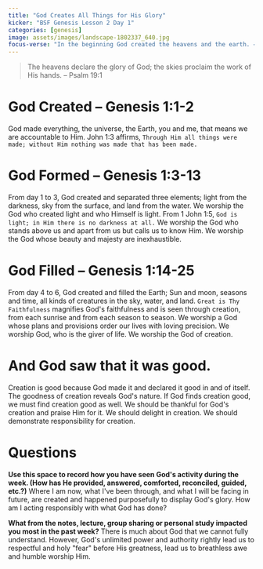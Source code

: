 ```yaml
---
title: "God Creates All Things for His Glory"
kicker: "BSF Genesis Lesson 2 Day 1"
categories: [genesis]
image: assets/images/landscape-1802337_640.jpg
focus-verse: "In the beginning God created the heavens and the earth. – Genesis 1:1"
---
```


> The heavens declare the glory of God; the skies proclaim the work of His hands. – Psalm 19:1

# God Created – Genesis 1:1-2
God made everything, the universe, the Earth, you and me, that means we are accountable to Him. John 1:3 affirms, `Through Him all things were made; without Him nothing was made that has been made.`

# God Formed – Genesis 1:3-13
From day 1 to 3, God created and separated three elements; light from the darkness, sky from the surface, and land from the water. We worship the God who created light and who Himself is light. From 1 John 1:5, `God is light; in Him there is no darkness at all.` We worship the God who stands above us and apart from us but calls us to know Him. We worship the God whose beauty and majesty are inexhaustible. 

# God Filled – Genesis 1:14-25
From day 4 to 6, God created and filled the Earth; Sun and moon, seasons and time, all kinds of creatures in the sky, water, and land. `Great is Thy Faithfulness` magnifies God's faithfulness and is seen through creation, from each sunrise and from each season to season. We worship a God whose plans and provisions order our lives with loving precision. We worship God, who is the giver of life. We worship the God of creation.

# And God saw that it was good.
Creation is good because God made it and declared it good in and of itself. The goodness of creation reveals God's nature. If God finds creation good, we must find creation good as well. We should be thankful for God's creation and praise Him for it. We should delight in creation. We should demonstrate responsibility for creation.

# Questions

**Use this space to record how you have seen God's activity during the week. (How has He provided, answered, comforted, reconciled, guided, etc.?)** Where I am now, what I've been through, and what I will be facing in future, are created and happened purposefully to display God's glory. How am I acting responsibly with what God has done?

**What from the notes, lecture, group sharing or personal study impacted you most in the past week?** There is much about God that we cannot fully understand. However, God's unlimited power and authority rightly lead us to respectful and holy "fear" before His greatness, lead us to breathless awe and humble worship Him.